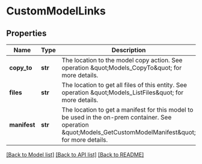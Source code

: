 # CustomModelLinks

## Properties
Name | Type | Description | Notes
------------ | ------------- | ------------- | -------------
**copy_to** | **str** | The location to the model copy action. See operation \&quot;Models_CopyTo\&quot; for more details. | [optional] 
**files** | **str** | The location to get all files of this entity. See operation \&quot;Models_ListFiles\&quot; for more details. | [optional] 
**manifest** | **str** | The location to get a manifest for this model to be used in the on-prem container. See operation \&quot;Models_GetCustomModelManifest\&quot; for more details. | [optional] 

[[Back to Model list]](../README.md#documentation-for-models) [[Back to API list]](../README.md#documentation-for-api-endpoints) [[Back to README]](../README.md)

